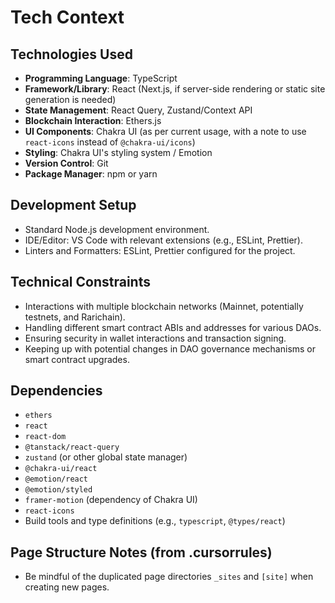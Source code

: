 # Tech Context

## Technologies Used

- **Programming Language**: TypeScript
- **Framework/Library**: React (Next.js, if server-side rendering or static site generation is needed)
- **State Management**: React Query, Zustand/Context API
- **Blockchain Interaction**: Ethers.js
- **UI Components**: Chakra UI (as per current usage, with a note to use `react-icons` instead of `@chakra-ui/icons`)
- **Styling**: Chakra UI's styling system / Emotion
- **Version Control**: Git
- **Package Manager**: npm or yarn

## Development Setup

- Standard Node.js development environment.
- IDE/Editor: VS Code with relevant extensions (e.g., ESLint, Prettier).
- Linters and Formatters: ESLint, Prettier configured for the project.

## Technical Constraints

- Interactions with multiple blockchain networks (Mainnet, potentially testnets, and Rarichain).
- Handling different smart contract ABIs and addresses for various DAOs.
- Ensuring security in wallet interactions and transaction signing.
- Keeping up with potential changes in DAO governance mechanisms or smart contract upgrades.

## Dependencies

- `ethers`
- `react`
- `react-dom`
- `@tanstack/react-query`
- `zustand` (or other global state manager)
- `@chakra-ui/react`
- `@emotion/react`
- `@emotion/styled`
- `framer-motion` (dependency of Chakra UI)
- `react-icons`
- Build tools and type definitions (e.g., `typescript`, `@types/react`)

## Page Structure Notes (from .cursorrules)

- Be mindful of the duplicated page directories `_sites` and `[site]` when creating new pages.
